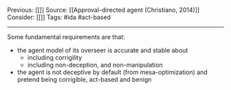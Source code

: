 Previous: [[]]
Source: [[Approval-directed agent (Christiano, 2014)]]
Consider: [[]]
Tags: #ida #act-based 
______________

Some fundamental requirements are that:
-   the agent model of its overseer is accurate and stable about
    -   including corrigility
    -   including non-deception, and non-manipulation
-   the agent is not deceptive by default (from mesa-optimization) and pretend being corrigible, act-based and benign